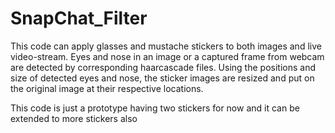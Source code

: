 # SnapChat_Filter

This code can apply glasses and mustache stickers to both images and live video-stream. Eyes and nose in an image or a captured frame from webcam are detected by corresponding haarcascade files. Using the positions and size of detected eyes and nose, the sticker images are resized and put on the original image at their respective locations.

This code is just a prototype having two stickers for now and it can be extended to more stickers also
